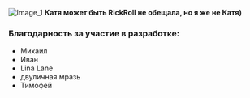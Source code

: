 ![Image_1](https://github.com/Hedgehog0224/catkin_ws/blob/main/Documentation/Memes/101.png)
**Катя может быть RickRoll не обещала, но я же не Катя)**

### Благодарность за участие в разработке:
- Михаил
- Иван
- Lina Lane
- двуличная мразь
- Тимофей

